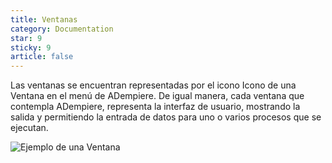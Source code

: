 ```yaml
---
title: Ventanas
category: Documentation
star: 9
sticky: 9
article: false
---
```


Las ventanas se encuentran representadas por el icono Icono de una Ventana en el menú de ADempiere. De igual manera, cada ventana que contempla ADempiere, representa la interfaz de usuario, mostrando la salida y permitiendo la entrada de datos para uno o varios procesos que se ejecutan.

![Ejemplo de una Ventana](/assets/img/docs/basic-rules/windows.png)